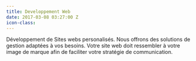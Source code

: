 ```yaml
---
title: Developpement Web
date: 2017-03-08 03:27:00 Z
icon-class: 
---
```


Développement de Sites webs personalisés. Nous offrons des solutions de gestion adaptées à vos besoins. Votre site web doit ressembler à votre image de marque afin de faciliter votre stratégie de communication.